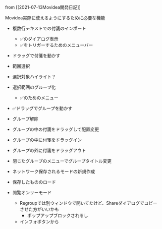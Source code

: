 
from [[2021-07-13Movidea開発日記]]

Movidea実際に使えるようにするために必要な機能
- 複数行テキストでの付箋のインポート
    - ✅のダイアログ表示
    - ✅をトリガーするためのメニューバー
- ドラッグで付箋を動かす
- 範囲選択
- 選択対象ハイライト？
- 選択範囲のグループ化
    - ✅のためのメニュー
- ✅ドラッグでグループを動かす
- グループ解除
- グループの中の付箋をドラッグして配置変更
- グループの中に付箋をドラッグイン
- グループの外に付箋をドラッグアウト
- 閉じたグループのメニューでグループタイトル変更

- ネットワーク保存されるモードの新規作成
- 保存したもののロード
- 閲覧オンリーモード
    - Regroupでは別ウィンドウで開いてたけど、Shareダイアログでコピーさせた方がいいかも
        - ポップアップブロックされるし
    - インフォボタンから

